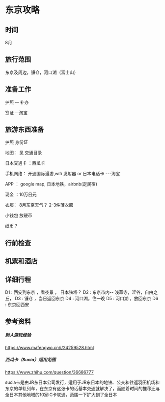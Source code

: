 # 东京攻略

## 时间
   8月

## 旅行范围

东京及周边，镰仓，河口湖（富士山）

## 准备工作
   护照 -- 补办

   签证 --淘宝

## 旅游东西准备
   护照 身份证

   地图： 见 交通目录

   日本交通卡 ：西瓜卡

   手机网络： 开通国际漫游,wifi 发射器 or 日本电话卡 ---淘宝

   APP ： google map, 日本地铁，airbnb(定民宿)

   现金 ：10万日元

   衣服： 8月东京天气？ 2-3件薄衣服

   小钱包 放硬币

   纸币？

## 行前检查

## 机票和酒店

## 详细行程

D1 : 西安到东京 ，看夜景 ， 日本铁塔？
D2 : 东京市内-- 浅草寺，涩谷，自由之丘，
D3 : 镰仓 ，当日返回东京
D4 : 河口湖，住一晚
D5 : 河口湖 ，放回东京
D6 : 东京回西安



## 参考资料
##### 别人游玩经验
https://www.mafengwo.cn/i/24259528.html
##### 西瓜卡（Sucia）适用范围
https://www.zhihu.com/question/36686777

sucia卡是由JR东日本公司发行，适用于JR东日本的地铁、公交和往返羽田机场和东京的单轨列车，在东京有这张卡的话基本交通就解决了，而随着时间的推移还与全日本其他地域的10家IC卡联通，范围一下扩大到了全日本
